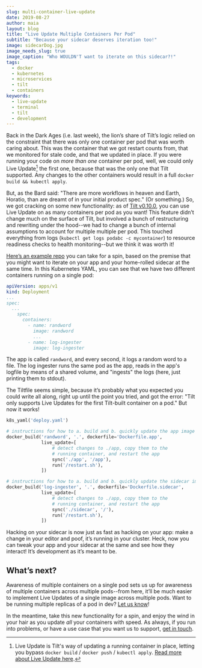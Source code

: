 ```yaml
---
slug: multi-container-live-update
date: 2019-08-27
author: maia
layout: blog
title: "Live Update Multiple Containers Per Pod"
subtitle: "Because your sidecar deserves iteration too!"
image: sidecarDog.jpg
image_needs_slug: true
image_caption: "Who WOULDN'T want to iterate on this sidecar?!"
tags:
  - docker
  - kubernetes
  - microservices
  - tilt
  - containers
keywords:
  - live-update
  - terminal
  - tilt
  - development
---
```

Back in the Dark Ages (i.e. last week), the lion’s share of Tilt’s logic relied on the constraint that there was only one container per pod that was worth caring about. This was the container that we got restart counts from, that we monitored for stale code, and that we updated in place. If you were running your code on _more than one_ container per pod, well, we could only Live Update[^1] the first one, because that was the only one that Tilt supported. Any changes to the other containers would result in a full `docker build && kubectl apply`.

But, as the Bard said: "There are more workflows in heaven and Earth, Horatio, than are dreamt of in your initial product spec." (Or something.) So, we got cracking on some new functionality: as of [Tilt v0.10.0](https://github.com/windmilleng/tilt/releases), you can use Live Update on as many containers per pod as you want! This feature didn’t change much on the surface of Tilt, but involved a bunch of restructuring and rewriting under the hood--we had to change a bunch of internal assumptions to account for multiple multiple per pod. This touched everything from logs (`kubectl get logs podabc -c mycontainer`) to resource readiness checks to health monitoring--but we think it was worth it!

[Here’s an example repo](https://github.com/windmilleng/sidecar_example) you can take for a spin, based on the premise that you might want to iterate on your app and your home-rolled sidecar at the same time. In this Kubernetes YAML, you can see that we have two different containers running on a single pod:

```yaml
apiVersion: apps/v1
kind: Deployment
...
spec:
  ...
    spec:
      containers:
        - name: randword
          image: randword
          ...
        - name: log-ingester
          image: log-ingester
```

The app is called `randword`, and every second, it logs a random word to a file. The log ingester runs the same pod as the app, reads in the app's logfile by means of a shared volume, and "ingests" the logs (here, just printing them to stdout).

The Tiltfile seems simple, because it’s probably what you expected you could write all along, right up until the point you tried, and got the error: "Tilt only supports Live Updates for the first Tilt-built container on a pod." But now it works!

```python
k8s_yaml('deploy.yaml')

# instructions for how to a. build and b. quickly update the app image
docker_build('randword', '.', dockerfile='Dockerfile.app',
             live_update=[
                 # detect changes to ./app, copy them to the
                 # running container, and restart the app
                 sync('./app', '/app'),
                 run('/restart.sh'),
             ])

# instructions for how to a. build and b. quickly update the sidecar image
docker_build('log-ingester', '.', dockerfile='Dockerfile.sidecar',
             live_update=[
                 # detect changes to ./app, copy them to the
                 # running container, and restart the app
                 sync('./sidecar', '/'),
                 run('/restart.sh'),
             ])
```

Hacking on your sidecar is now just as fast as hacking on your app: make a change in your editor and poof, it’s running in your cluster. Heck, now you can tweak your app and your sidecar at the same and see how they interact! It’s development as it’s meant to be.

## What’s next?

Awareness of multiple containers on a single pod sets us up for awareness of multiple containers across multiple pods--from here, it’ll be much easier to implement Live Updates of a single image across multiple pods. Want to be running multiple replicas of a pod in dev? <a href="mailto:hi@tilt.dev">Let us know</a>!

In the meantime, take this new functionality for a spin, and enjoy the wind in your hair as you update _all_ your containers with speed. As always, if you run into problems, or have a use case that you want us to support, [get in touch](https://tilt.dev/contact).

[^1]: Live Update is Tilt's way of updating a running container in place, letting you bypass `docker build` / `docker push` / `kubectl apply`. [Read more about Live Update here](https://blog.tilt.dev/2019/04/02/fast-kubernetes-development-with-live-update.html).
